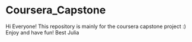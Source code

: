 # Coursera_Capstone
Hi Everyone!
This repository is mainly for the coursera capstone project :) Enjoy and have fun!
Best
Julia
